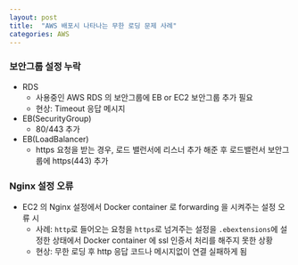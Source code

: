 ```yaml
---
layout: post
title:  "AWS 배포시 나타나는 무한 로딩 문제 사례"
categories: AWS
---
```

### 보안그룹 설정 누락

-   RDS
    -   사용중인 AWS RDS 의 보안그룹에 EB or EC2 보안그룹 추가 필요
    -   현상: Timeout 응답 메시지
-   EB(SecurityGroup)
    -   80/443 추가
-   EB(LoadBalancer)
    -   https 요청을 받는 경우, 로드 밸런서에 리스너 추가 해준 후 로드밸런서 보안그룹에 https(443) 추가

### Nginx 설정 오류

-   EC2 의 Nginx 설정에서 Docker container 로 forwarding 을 시켜주는 설정 오류 시
    -   사례: `http`로 들어오는 요청을 `https`로 넘겨주는 설정을 `.ebextensions`에 설정한 상태에서 Docker container 에 ssl 인증서 처리를 해주지 못한 상황
    -   현상: 무한 로딩 후 http 응답 코드나 메시지없이 연결 실패하게 됨